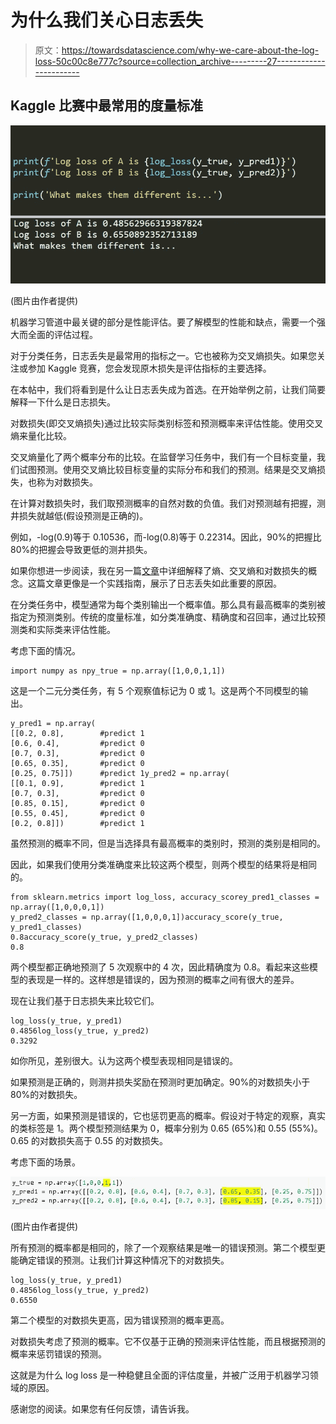 # 为什么我们关心日志丢失

> 原文：<https://towardsdatascience.com/why-we-care-about-the-log-loss-50c00c8e777c?source=collection_archive---------27----------------------->

## Kaggle 比赛中最常用的度量标准

![](img/f27d8e57532e2c91db8aba3af4b3aaae.png)

(图片由作者提供)

机器学习管道中最关键的部分是性能评估。要了解模型的性能和缺点，需要一个强大而全面的评估过程。

对于分类任务，日志丢失是最常用的指标之一。它也被称为交叉熵损失。如果您关注或参加 Kaggle 竞赛，您会发现原木损失是评估指标的主要选择。

在本帖中，我们将看到是什么让日志丢失成为首选。在开始举例之前，让我们简要解释一下什么是日志损失。

对数损失(即交叉熵损失)通过比较实际类别标签和预测概率来评估性能。使用交叉熵来量化比较。

交叉熵量化了两个概率分布的比较。在监督学习任务中，我们有一个目标变量，我们试图预测。使用交叉熵比较目标变量的实际分布和我们的预测。结果是交叉熵损失，也称为对数损失。

在计算对数损失时，我们取预测概率的自然对数的负值。我们对预测越有把握，测井损失就越低(假设预测是正确的)。

例如，-log(0.9)等于 0.10536，而-log(0.8)等于 0.22314。因此，90%的把握比 80%的把握会导致更低的测井损失。

如果你想进一步阅读，我在另一篇[文章](/all-the-way-from-information-theory-to-log-loss-in-machine-learning-c78488dade15)中详细解释了熵、交叉熵和对数损失的概念。这篇文章更像是一个实践指南，展示了日志丢失如此重要的原因。

在分类任务中，模型通常为每个类别输出一个概率值。那么具有最高概率的类别被指定为预测类别。传统的度量标准，如分类准确度、精确度和召回率，通过比较预测类和实际类来评估性能。

考虑下面的情况。

```
import numpy as npy_true = np.array([1,0,0,1,1])
```

这是一个二元分类任务，有 5 个观察值标记为 0 或 1。这是两个不同模型的输出。

```
y_pred1 = np.array(
[[0.2, 0.8],        #predict 1
[0.6, 0.4],         #predict 0
[0.7, 0.3],         #predict 0
[0.65, 0.35],       #predict 0
[0.25, 0.75]])      #predict 1y_pred2 = np.array(
[[0.1, 0.9],        #predict 1
[0.7, 0.3],         #predict 0
[0.85, 0.15],       #predict 0
[0.55, 0.45],       #predict 0
[0.2, 0.8]])        #predict 1
```

虽然预测的概率不同，但是当选择具有最高概率的类别时，预测的类别是相同的。

因此，如果我们使用分类准确度来比较这两个模型，则两个模型的结果将是相同的。

```
from sklearn.metrics import log_loss, accuracy_scorey_pred1_classes = np.array([1,0,0,0,1])
y_pred2_classes = np.array([1,0,0,0,1])accuracy_score(y_true, y_pred1_classes)
0.8accuracy_score(y_true, y_pred2_classes)
0.8
```

两个模型都正确地预测了 5 次观察中的 4 次，因此精确度为 0.8。看起来这些模型的表现是一样的。这样想是错误的，因为预测的概率之间有很大的差异。

现在让我们基于日志损失来比较它们。

```
log_loss(y_true, y_pred1)
0.4856log_loss(y_true, y_pred2)
0.3292
```

如你所见，差别很大。认为这两个模型表现相同是错误的。

如果预测是正确的，则测井损失奖励在预测时更加确定。90%的对数损失小于 80%的对数损失。

另一方面，如果预测是错误的，它也惩罚更高的概率。假设对于特定的观察，真实的类标签是 1。两个模型预测结果为 0，概率分别为 0.65 (65%)和 0.55 (55%)。0.65 的对数损失高于 0.55 的对数损失。

考虑下面的场景。

![](img/da2c2c32c3a79b715bc2acccd50e9082.png)

(图片由作者提供)

所有预测的概率都是相同的，除了一个观察结果是唯一的错误预测。第二个模型更能确定错误的预测。让我们计算这种情况下的对数损失。

```
log_loss(y_true, y_pred1)
0.4856log_loss(y_true, y_pred2)
0.6550
```

第二个模型的对数损失更高，因为错误预测的概率更高。

对数损失考虑了预测的概率。它不仅基于正确的预测来评估性能，而且根据预测的概率来惩罚错误的预测。

这就是为什么 log loss 是一种稳健且全面的评估度量，并被广泛用于机器学习领域的原因。

感谢您的阅读。如果您有任何反馈，请告诉我。